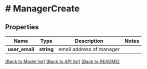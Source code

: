 # # ManagerCreate

## Properties

Name | Type | Description | Notes
------------ | ------------- | ------------- | -------------
**user_email** | **string** | email address of manager |

[[Back to Model list]](../../README.md#models) [[Back to API list]](../../README.md#endpoints) [[Back to README]](../../README.md)
